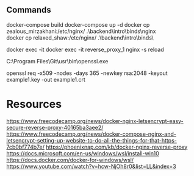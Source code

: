 
## Commands
docker-compose build
docker-compose up -d
docker cp zealous_mirzakhani:/etc/nginx/ .\backend\intro\binds\nginx\
docker cp relaxed_shaw:/etc/nginx/ .\backend\intro\binds\

docker exec -it <container name> <command>
docker exec -it reverse_proxy_1 nginx -s reload

C:\Program Files\Git\usr\bin\openssl.exe

openssl req -x509 -nodes -days 365 -newkey rsa:2048 -keyout example1.key -out example1.crt

# Resources

https://www.freecodecamp.org/news/docker-nginx-letsencrypt-easy-secure-reverse-proxy-40165ba3aee2/
https://www.freecodecamp.org/news/docker-compose-nginx-and-letsencrypt-setting-up-website-to-do-all-the-things-for-that-https-7cb0bf774b7e/
https://phoenixnap.com/kb/docker-nginx-reverse-proxy
https://docs.microsoft.com/en-us/windows/wsl/install-win10
https://docs.docker.com/docker-for-windows/wsl/
https://www.youtube.com/watch?v=hcw-NjOh8r0&list=LL&index=3
